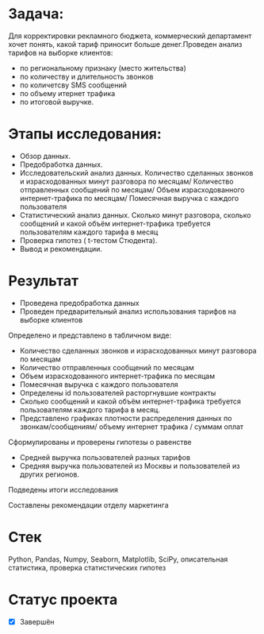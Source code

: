 # Задача:
Для корректировки рекламного бюджета, коммерческий департамент хочет понять, какой тариф приносит больше денег.Проведен анализ тарифов на выборке клиентов:
- по региональному признаку (место жительства)
- по количеству и длительность звонков
- по количетсву SMS сообщений
- по объему итернет трафика
- по итоговой выручке.

# Этапы исследования:
- Обзор данных.
- Предобработка данных.
- Исследовательский анализ данных.  Количество сделанных звонков и израсходованных минут разговора по месяцам/ Количество отправленных сообщений по месяцам/ Oбъем израсходованного интернет-трафика по месяцам/ Помесячная выручка с каждого пользователя
- Статистический анализ данных. Сколько минут разговора, сколько сообщений и какой объём интернет-трафика требуется пользователям каждого тарифа в месяц
- Проверка гипотез ( t-тестом Стюдента).
- Вывод и рекомендации.

# Результат

- Проведена предобработка данных
- Проведен предварительный анализ использования тарифов на выборке клиентов

Определено и представлено в табличном виде:

- Количество сделанных звонков и израсходованных минут разговора по месяцам
- Количество отправленных сообщений по месяцам
- Oбъем израсходованного интернет-трафика по месяцам
- Помесячная выручка с каждого пользователя
- Определены id пользователей расторгнувшие контракты
- Сколько сообщений и какой объём интернет-трафика требуется пользователям каждого тарифа в месяц.
- Представлено графиках плотности распределения данных по звонкам/сообщениям/ объему интернет трафика / суммам оплат

Сформулированы и проверены гипотезы о равенстве

- Cредней выручка пользователей разных тарифов  
- Cредняя выручка пользователей из Москвы и пользователей из других регионов.


Подведены итоги исследования

Составлены рекомендации отделу маркетинга 

# Стек
Python, Pandas, Numpy, Seaborn, Matplotlib, SciPy, описательная статистика, проверка статистических гипотез

# Статус проекта
- [x] Завершён
